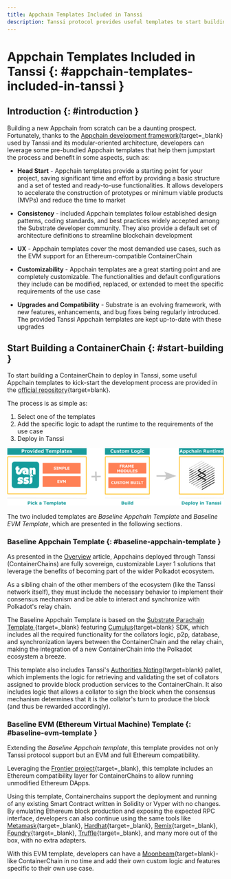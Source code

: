 ```yaml
---
title: Appchain Templates Included in Tanssi
description: Tanssi protocol provides useful templates to start building your Appchain, including a ready-to-use EVM template for Ethereum compatibility.
---
```


# Appchain Templates Included in Tanssi {: #appchain-templates-included-in-tanssi } 

## Introduction {: #introduction } 

Building a new Appchain from scratch can be a daunting prospect. Fortunately, thanks to the [Appchain development framework](/learn/framework/overview){target=_blank} used by Tanssi and its modular-oriented architecture, developers can leverage some pre-bundled Appchain templates that help them jumpstart the process and benefit in some aspects, such as:

- **Head Start** - Appchain templates provide a starting point for your project, saving significant time and effort by providing a basic structure and a set of tested and ready-to-use functionalities. It allows developers to accelerate the construction of prototypes or minimum viable products (MVPs) and reduce the time to market

- **Consistency** - included Appchain templates follow established design patterns, coding standards, and best practices widely accepted among the Substrate developer community. They also provide a default set of architecture definitions to streamline blockchain development

- **UX** - Appchain templates cover the most demanded use cases, such as the EVM support for an Ethereum-compatible ContainerChain

- **Customizability** - Appchain templates are a great starting point and are completely customizable. The functionalities and default configurations they include can be modified, replaced, or extended to meet the specific requirements of the use case

- **Upgrades and Compatibility** - Substrate is an evolving framework, with new features, enhancements, and bug fixes being regularly introduced. The provided Tanssi Appchain templates are kept up-to-date with these upgrades

## Start Building a ContainerChain {: #start-building } 

To start building a ContainerChain to deploy in Tanssi, some useful Appchain templates to kick-start the development process are provided in the [official repository](https://github.com/moondance-labs/tanssi){target=blank}.

The process is as simple as:

1. Select one of the templates
2. Add the specific logic to adapt the runtime to the requirements of the use case
3. Deploy in Tanssi

![Using Templates to Speed Up the Developmet Process](/images/learn/tanssi/templates/templates-1.png)

The two included templates are *Baseline Appchain Template* and *Baseline EVM Template*, which are presented in the following sections.

### Baseline Appchain Template  {: #baseline-appchain-template } 

As presented in the [Overview](/learn/tanssi/overview) article, Appchains deployed through Tanssi (ContainerChains) are fully sovereign, customizable Layer 1 solutions that leverage the benefits of becoming part of the wider Polkadot ecosystem.

As a sibling chain of the other members of the ecosystem (like the Tanssi network itself), they must include the necessary behavior to implement their consensus mechanism and be able to interact and synchronize with Polkadot's relay chain.

The Baseline Appchain Template is based on the [Substrate Parachain Template
](https://github.com/substrate-developer-hub/substrate-parachain-template){target=_blank} featuring [Cumulus](https://github.com/paritytech/cumulus/){target=blank} SDK, which includes all the required functionality for the collators logic, p2p, database, and synchronization layers between the ContainerChain and the relay chain, making the integration of a new ContainerChain into the Polkadot ecosystem a breeze.

This template also includes Tanssi's [Authorities Noting](https://github.com/moondance-labs/tanssi/blob/master/container-chains/pallets/authorities-noting/src/lib.rs){target=blank} pallet, which implements the logic for retrieving and validating the set of collators assigned to provide block production services to the ContainerChain. It also includes logic that allows a collator to sign the block when the consensus mechanism determines that it is the collator's turn to produce the block (and thus be rewarded accordingly).

### Baseline EVM (Ethereum Virtual Machine) Template {: #baseline-evm-template } 

Extending the *Baseline Appchain template*, this template provides not only Tanssi protocol support but an EVM and full Ethereum compatibility.

Leveraging the [Frontier project](https://github.com/paritytech/frontier){target=_blank}, this template includes an Ethereum compatibility layer for ContainerChains to allow running unmodified Ethereum DApps. 

Using this template, Containerchains support the deployment and running of any existing Smart Contract written in Solidity or Vyper with no changes. By emulating Ethereum block production and exposing the expected RPC interface, developers can also continue using the same tools like [Metamask](https://metamask.io){target=_blank}, [Hardhat](https://hardhat.org){target=_blank}, [Remix](https://remix.ethereum.org){target=_blank}, [Foundry](https://github.com/foundry-rs/foundry){target=_blank}, [Truffle](https://trufflesuite.com){target=_blank}, and many more out of the box, with no extra adapters.

With this EVM template, developers can have a [Moonbeam](https://moonbeam.network){target=blank}-like ContainerChain in no time and add their own custom logic and features specific to their own use case.
